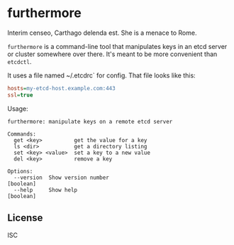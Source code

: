 # furthermore

Interim censeo, Carthago delenda est. She is a menace to Rome.

`furthermore` is a command-line tool that manipulates keys in an etcd server or cluster somewhere over there. It's meant to be more convenient than `etcdctl`.

It uses a file named ~/.etcdrc` for config. That file looks like this:

```ini
hosts=my-etcd-host.example.com:443
ssl=true
```

Usage:

```
furthermore: manipulate keys on a remote etcd server

Commands:
  get <key>          get the value for a key
  ls <dir>           get a directory listing
  set <key> <value>  set a key to a new value
  del <key>          remove a key

Options:
  --version  Show version number                                       [boolean]
  --help     Show help                                                 [boolean]
```

## License

ISC
